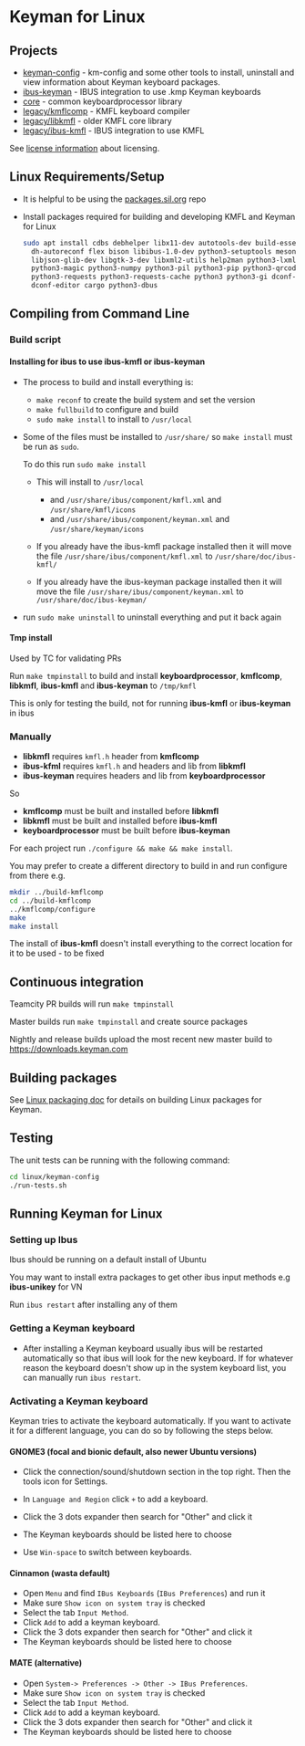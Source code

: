 # Keyman for Linux

## Projects

- [keyman-config](./keyman-config) - km-config and some other tools to install, uninstall
  and view information about Keyman keyboard packages.
- [ibus-keyman](./ibus-keyman) - IBUS integration to use .kmp Keyman keyboards
- [core](../common/core/desktop) - common keyboardprocessor library
- [legacy/kmflcomp](./legacy/kmflcomp) - KMFL keyboard compiler
- [legacy/libkmfl](./legacy/libkmfl) - older KMFL core library
- [legacy/ibus-kmfl](./legacy/ibus-kmfl) - IBUS integration to use KMFL

See [license information](./LICENSE.md) about licensing.

## Linux Requirements/Setup

- It is helpful to be using the [packages.sil.org](http://packages.sil.org) repo

- Install packages required for building and developing KMFL and Keyman for Linux

  ```bash
  sudo apt install cdbs debhelper libx11-dev autotools-dev build-essential \
    dh-autoreconf flex bison libibus-1.0-dev python3-setuptools meson \
    libjson-glib-dev libgtk-3-dev libxml2-utils help2man python3-lxml \
    python3-magic python3-numpy python3-pil python3-pip python3-qrcode \
    python3-requests python3-requests-cache python3 python3-gi dconf-cli \
    dconf-editor cargo python3-dbus
  ```

## Compiling from Command Line

### Build script

#### Installing for ibus to use ibus-kmfl or ibus-keyman

- The process to build and install everything is:

  - `make reconf` to create the build system and set the version
  - `make fullbuild` to configure and build
  - `sudo make install` to install to `/usr/local`

- Some of the files must be installed to `/usr/share/` so `make install` must be run as `sudo`.

  To do this run `sudo make install`

  - This will install to `/usr/local`
    - and `/usr/share/ibus/component/kmfl.xml` and `/usr/share/kmfl/icons`
    - and `/usr/share/ibus/component/keyman.xml` and `/usr/share/keyman/icons`

  - If you already have the ibus-kmfl package installed then it will move the file `/usr/share/ibus/component/kmfl.xml` to `/usr/share/doc/ibus-kmfl/`
  - If you already have the ibus-keyman package installed then it will move the file `/usr/share/ibus/component/keyman.xml` to `/usr/share/doc/ibus-keyman/`

- run `sudo make uninstall` to uninstall everything and put it back again

#### Tmp install

Used by TC for validating PRs

Run `make tmpinstall` to build and install **keyboardprocessor**, **kmflcomp**, **libkmfl**, **ibus-kmfl** and **ibus-keyman** to `/tmp/kmfl`

This is only for testing the build, not for running **ibus-kmfl** or **ibus-keyman** in ibus

### Manually

- **libkmfl** requires `kmfl.h` header from **kmflcomp**
- **ibus-kfml** requires `kmfl.h` and headers and lib from **libkmfl**
- **ibus-keyman** requires headers and lib from **keyboardprocessor**

So

- **kmflcomp** must be built and installed before **libkmfl**
- **libkmfl** must be built and installed before **ibus-kmfl**
- **keyboardprocessor** must be built before **ibus-keyman**

For each project run `./configure && make && make install`.

You may prefer to create a different directory to build in and run configure from there e.g.

```bash
mkdir ../build-kmflcomp
cd ../build-kmflcomp
../kmflcomp/configure
make
make install
```

The install of **ibus-kmfl** doesn't install everything to the correct location for it to be
used - to be fixed

## Continuous integration

Teamcity PR builds will run `make tmpinstall`

Master builds run `make tmpinstall` and create source packages

Nightly and release builds upload the most recent new master build to <https://downloads.keyman.com>

## Building packages

See [Linux packaging doc](../docs/linux-packaging.md)
for details on building Linux packages for Keyman.

## Testing

The unit tests can be running with the following command:

```bash
cd linux/keyman-config
./run-tests.sh
```

## Running Keyman for Linux

### Setting up Ibus

Ibus should be running on a default install of Ubuntu

You may want to install extra packages to get other ibus input methods e.g **ibus-unikey** for VN

Run `ibus restart` after installing any of them

### Getting a Keyman keyboard

- After installing a Keyman keyboard usually ibus will be restarted automatically so that ibus will
  look for the new keyboard. If for whatever reason the keyboard doesn't show up in the system
  keyboard list, you can manually run `ibus restart`.

### Activating a Keyman keyboard

Keyman tries to activate the keyboard automatically. If you want to activate it for a different
language, you can do so by following the steps below.

#### GNOME3 (focal and bionic default, also newer Ubuntu versions)

- Click the connection/sound/shutdown section in the top right. Then the tools icon for Settings.

- In `Language and Region` click `+` to add a keyboard.
- Click the 3 dots expander then search for "Other" and click it
- The Keyman keyboards should be listed here to choose

- Use `Win-space` to switch between keyboards.

#### Cinnamon (wasta default)

- Open `Menu` and find `IBus Keyboards` (`IBus Preferences`) and run it
- Make sure `Show icon on system tray` is checked
- Select the tab `Input Method`.
- Click `Add` to add a keyman keyboard.
- Click the 3 dots expander then search for "Other" and click it
- The Keyman keyboards should be listed here to choose

#### MATE (alternative)

- Open `System-> Preferences -> Other -> IBus Preferences`.
- Make sure `Show icon on system tray` is checked
- Select the tab `Input Method`.
- Click `Add` to add a keyman keyboard.
- Click the 3 dots expander then search for "Other" and click it
- The Keyman keyboards should be listed here to choose
